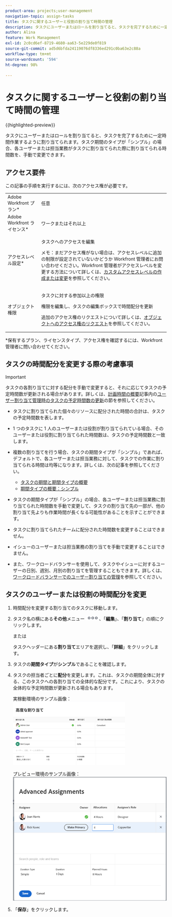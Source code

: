 ```yaml
---
product-area: projects;user-management
navigation-topic: assign-tasks
title: タスクに関するユーザーと役割の割り当て時間の管理
description: タスクにユーザーまたはロールを割り当てると、タスクを完了するために一定時間作業するように割り当てられます。タスク期間のタイプが「シンプル」の場合、各ユーザーまたは担当業務がタスクに割り当てられた際に割り当てられる時間数を、手動で変更できます。
author: Alina
feature: Work Management
exl-id: 2c0cd6ef-8719-4680-aa63-5e229de0f819
source-git-commit: ad5d6bfda24119076df8336ed291c0ba63e2c88a
workflow-type: tm+mt
source-wordcount: '594'
ht-degree: 98%

---
```


# タスクに関するユーザーと役割の割り当て時間の管理

{{highlighted-preview}}

タスクにユーザーまたはロールを割り当てると、タスクを完了するために一定時間作業するように割り当てられます。タスク期間のタイプが「シンプル」の場合、各ユーザーまたは担当業務がタスクに割り当てられた際に割り当てられる時間数を、手動で変更できます。

## アクセス要件

この記事の手順を実行するには、次のアクセス権が必要です。

<table style="table-layout:auto"> 
 <col> 
 <col> 
 <tbody> 
  <tr> 
   <td role="rowheader">Adobe Workfront プラン*</td> 
   <td> <p>任意</p> </td> 
  </tr> 
  <tr> 
   <td role="rowheader">Adobe Workfront ライセンス*</td> 
   <td> <p>ワークまたはそれ以上</p> </td> 
  </tr> 
  <tr> 
   <td role="rowheader">アクセスレベル設定*</td> 
   <td> <p>タスクへのアクセスを編集</p> <p>メモ：まだアクセス権がない場合は、アクセスレベルに追加の制限が設定されていないかどうか Workfront 管理者にお問い合わせください。Workfront 管理者がアクセスレベルを変更する方法について詳しくは、<a href="../../../administration-and-setup/add-users/configure-and-grant-access/create-modify-access-levels.md" class="MCXref xref">カスタムアクセスレベルの作成または変更</a>を参照してください。</p> </td> 
  </tr> 
  <tr> 
   <td role="rowheader">オブジェクト権限</td> 
   <td> <p>タスクに対する参加以上の権限</p> <p>権限を編集し、タスクの編集ボックスで時間配分を更新</p> <p>追加のアクセス権のリクエストについて詳しくは、<a href="../../../workfront-basics/grant-and-request-access-to-objects/request-access.md" class="MCXref xref">オブジェクトへのアクセス権のリクエスト</a>を参照してください。</p> </td> 
  </tr> 
 </tbody> 
</table>

&#42;保有するプラン、ライセンスタイプ、アクセス権を確認するには、Workfront 管理者に問い合わせてください。

## タスクの時間配分を変更する際の考慮事項

>[!IMPORTANT]
>
>タスクの各割り当てに対する配分を手動で変更すると、それに応じてタスクの予定時間数が更新される場合があります。詳しくは、[計画時間の概要](../../../manage-work/tasks/task-information/planned-hours.md)記事内の[ユーザー割り当て管理時のタスクの予定時間数の更新](../../../manage-work/tasks/task-information/planned-hours.md#update)の節を参照してください。

* タスクに割り当てられた個々のリソースに配分された時間の合計は、タスクの予定時間数を表します。
* 1 つのタスクに 1 人のユーザーまたは役割が割り当てられている場合、そのユーザーまたは役割に割り当てられた時間数は、タスクの予定時間数と一致します。
* 複数の割り当てを行う場合、タスクの期間タイプが「シンプル」であれば、デフォルトで、各ユーザーまたは担当業務に対して、タスクでの作業に割り当てられる時間は均等になります。詳しくは、次の記事を参照してください。

   * [タスクの期間と期間タイプの概要](../../../manage-work/tasks/taskdurtn/task-duration-and-duration-type.md)
   * [期間タイプの概要：シンプル](../../../manage-work/tasks/taskdurtn/simple-duration-type.md)

* タスクの期間タイプが「シンプル」の場合、各ユーザーまたは担当業務に割り当てられた時間数を手動で変更して、タスクの割り当て先の一部が、他の割り当て先よりも作業時間が長くなる可能性があることを示すことができます。
* タスクに割り当てられたチームに配分された時間数を変更することはできません。
* イシューのユーザーまたは担当業務の割り当てを手動で変更することはできません。
* また、ワークロードバランサーを使用して、タスクやイシューに対するユーザーの日別、週別、月別の割り当てを管理することもできます。詳しくは、[ワークロードバランサーでのユーザー割り当ての管理](../../../resource-mgmt/workload-balancer/manage-user-allocations-workload-balancer.md)を参照してください。

## タスクのユーザーまたは役割の時間配分を変更

1. 時間配分を変更する割り当てのタスクに移動します。
1. タスク名の横にある&#x200B;**その他**&#x200B;メニュー ![](assets/qs-more-icon-on-an-object.png)、「**編集**」、「**割り当て**」の順にクリックします。

   または

   タスクヘッダーにある&#x200B;**割り当て**&#x200B;エリアを選択し、「**詳細**」をクリックします。

1. タスクの&#x200B;**期間タイプ**&#x200B;が&#x200B;**シンプル**&#x200B;であることを確認します。
1. タスクの担当者ごとに&#x200B;**配分**&#x200B;を変更します。これは、タスクの期間全体に対する、このタスクへの各割り当ての全体的な配分です。これにより、タスクの全体的な予定時間数が更新される場合もあります。

   実稼動環境のサンプル画像：
   ![](assets/advanced-assignments-simple-duration-multiple-resources-nwe-350x198.png)

   <span class="preview">プレビュー環境のサンプル画像：</span>
   ![割り当てを変更](assets/advanced-assignments-duration-type-allocations.png)

1. 「**保存**」をクリックします。
